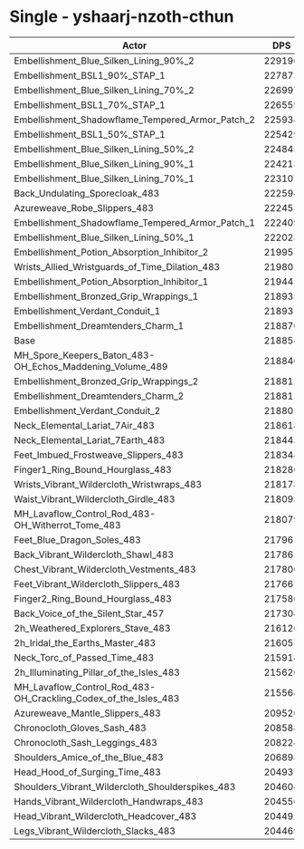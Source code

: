 # Single - yshaarj-nzoth-cthun
| Actor | DPS | Increase |
|---|:---:|:---:|
|Embellishment_Blue_Silken_Lining_90%_2|229196|4.73%|
|Embellishment_BSL1_90%_STAP_1|227873|4.12%|
|Embellishment_Blue_Silken_Lining_70%_2|226997|3.72%|
|Embellishment_BSL1_70%_STAP_1|226559|3.52%|
|Embellishment_Shadowflame_Tempered_Armor_Patch_2|225934|3.24%|
|Embellishment_BSL1_50%_STAP_1|225429|3.00%|
|Embellishment_Blue_Silken_Lining_50%_2|224845|2.74%|
|Embellishment_Blue_Silken_Lining_90%_1|224213|2.45%|
|Embellishment_Blue_Silken_Lining_70%_1|223107|1.94%|
|Back_Undulating_Sporecloak_483|222594|1.71%|
|Azureweave_Robe_Slippers_483|222453|1.64%|
|Embellishment_Shadowflame_Tempered_Armor_Patch_1|222409|1.62%|
|Embellishment_Blue_Silken_Lining_50%_1|222023|1.45%|
|Embellishment_Potion_Absorption_Inhibitor_2|219957|0.50%|
|Wrists_Allied_Wristguards_of_Time_Dilation_483|219801|0.43%|
|Embellishment_Potion_Absorption_Inhibitor_1|219445|0.27%|
|Embellishment_Bronzed_Grip_Wrappings_1|218935|0.04%|
|Embellishment_Verdant_Conduit_1|218931|0.04%|
|Embellishment_Dreamtenders_Charm_1|218876|0.01%|
|Base|218854|0.00%|
|MH_Spore_Keepers_Baton_483-OH_Echos_Maddening_Volume_489|218846|0.00%|
|Embellishment_Bronzed_Grip_Wrappings_2|218812|-0.02%|
|Embellishment_Dreamtenders_Charm_2|218811|-0.02%|
|Embellishment_Verdant_Conduit_2|218805|-0.02%|
|Neck_Elemental_Lariat_7Air_483|218618|-0.11%|
|Neck_Elemental_Lariat_7Earth_483|218443|-0.19%|
|Feet_Imbued_Frostweave_Slippers_483|218344|-0.23%|
|Finger1_Ring_Bound_Hourglass_483|218286|-0.26%|
|Wrists_Vibrant_Wildercloth_Wristwraps_483|218178|-0.31%|
|Waist_Vibrant_Wildercloth_Girdle_483|218093|-0.35%|
|MH_Lavaflow_Control_Rod_483-OH_Witherrot_Tome_483|218079|-0.35%|
|Feet_Blue_Dragon_Soles_483|217961|-0.41%|
|Back_Vibrant_Wildercloth_Shawl_483|217861|-0.45%|
|Chest_Vibrant_Wildercloth_Vestments_483|217806|-0.48%|
|Feet_Vibrant_Wildercloth_Slippers_483|217661|-0.54%|
|Finger2_Ring_Bound_Hourglass_483|217580|-0.58%|
|Back_Voice_of_the_Silent_Star_457|217304|-0.71%|
|2h_Weathered_Explorers_Stave_483|216126|-1.25%|
|2h_Iridal_the_Earths_Master_483|216057|-1.28%|
|Neck_Torc_of_Passed_Time_483|215918|-1.34%|
|2h_Illuminating_Pillar_of_the_Isles_483|215620|-1.48%|
|MH_Lavaflow_Control_Rod_483-OH_Crackling_Codex_of_the_Isles_483|215568|-1.50%|
|Azureweave_Mantle_Slippers_483|209526|-4.26%|
|Chronocloth_Gloves_Sash_483|208588|-4.69%|
|Chronocloth_Sash_Leggings_483|208224|-4.86%|
|Shoulders_Amice_of_the_Blue_483|206898|-5.46%|
|Head_Hood_of_Surging_Time_483|204937|-6.36%|
|Shoulders_Vibrant_Wildercloth_Shoulderspikes_483|204604|-6.51%|
|Hands_Vibrant_Wildercloth_Handwraps_483|204556|-6.53%|
|Head_Vibrant_Wildercloth_Headcover_483|204492|-6.56%|
|Legs_Vibrant_Wildercloth_Slacks_483|204469|-6.57%|
